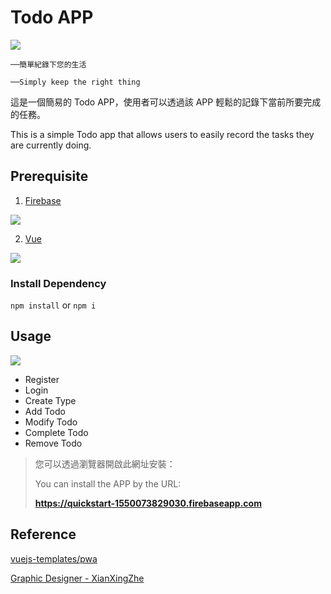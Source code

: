 # Todo APP

![](https://i.imgur.com/kQQfdNP.png)

`──簡單紀錄下您的生活`

`──Simply keep the right thing`

這是一個簡易的 Todo APP，使用者可以透過該 APP 輕鬆的記錄下當前所要完成的任務。

This is a simple Todo app that allows users to easily record the tasks they are currently doing.


## Prerequisite

1. [Firebase](https://firebase.google.com/)

![](https://i.imgur.com/pkm5kPX.png)

2. [Vue](https://vuejs.org/)

![](https://i.imgur.com/q6ZR3Fq.png)

### Install Dependency

`npm install` or `npm i`

## Usage

![](https://i.imgur.com/rr2Ky4l.png)

* Register
* Login
* Create Type
* Add Todo
* Modify Todo
* Complete Todo
* Remove Todo

> 您可以透過瀏覽器開啟此網址安裝：
>
> You can install the APP by the URL:
>
> **https://quickstart-1550073829030.firebaseapp.com**


## Reference

[vuejs-templates/pwa](https://github.com/vuejs-templates/pwa)

[Graphic Designer - XianXingZhe](https://www.instagram.com/xianxingzhe1106/)
